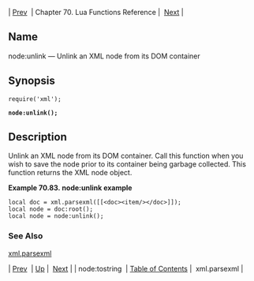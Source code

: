 | [Prev](lua.ref.xml.node_tostring)  | Chapter 70. Lua Functions Reference |  [Next](lua.ref.xml.parsexml) |

<a name="lua.ref.xml.node_unlink"></a>
## Name

node:unlink — Unlink an XML node from its DOM container

<a name="idp19499696"></a>
## Synopsis

`require('xml');`

**`node:unlink();`**

<a name="idp19502656"></a>
## Description

Unlink an XML node from its DOM container. Call this function when you wish to save the node prior to its container being garbage collected. This function returns the XML node object.

<a name="idp19504480"></a>

**Example 70.83. node:unlink example**

```
local doc = xml.parsexml([[<doc><item/></doc>]]);
local node = doc:root();
local node = node:unlink();
```

<a name="idp19506176"></a>
### See Also

[xml.parsexml](lua.ref.xml.parsexml "xml.parsexml")

| [Prev](lua.ref.xml.node_tostring)  | [Up](lua.function.details) |  [Next](lua.ref.xml.parsexml) |
| node:tostring  | [Table of Contents](index) |  xml.parsexml |

